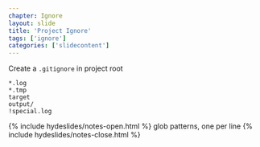 ```yaml
---
chapter: Ignore
layout: slide
title: 'Project Ignore'
tags: ['ignore']
categories: ['slidecontent']
---
```


Create a `.gitignore` in project root



	*.log
	*.tmp
	target
	output/
	!special.log

{% include hydeslides/notes-open.html %}
glob patterns, one per line
{% include hydeslides/notes-close.html %}